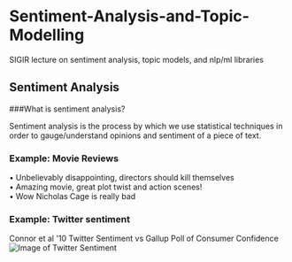 # Sentiment-Analysis-and-Topic-Modelling
SIGIR lecture on sentiment analysis, topic models, and nlp/ml libraries

## Sentiment Analysis
###What is sentiment analysis? <br>

Sentiment analysis is the process by which we use statistical techniques in order to gauge/understand opinions and sentiment of a piece of text. <br>

### Example: Movie Reviews  <br>
• Unbelievably disappointing, directors should kill themselves  <br>
• Amazing movie, great plot twist and action scenes!  <br>
• Wow Nicholas Cage is really bad  <br>

### Example: Twitter sentiment
Connor et al '10
Twitter Sentiment vs Gallup Poll of Consumer Confidence
![Image of Twitter Sentiment](https://cloud.githubusercontent.com/assets/7456865/19132943/8a9fb33e-8b1b-11e6-9a6f-270d7203e1a8.png)






